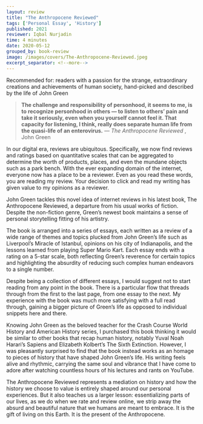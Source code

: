 ```yaml
---
layout: review
title: "The Anthropocene Reviewed"
tags: ['Personal Essay', 'History']
published: 2021
reviewer: Iqbal Nurjadin
time: 4 minutes
date: 2020-05-12
grouped_by: book-review
image: /images/covers/The-Anthropocene-Reviewed.jpeg
excerpt_separator: <!--more-->
---
```


Recommended for: readers with a passion for the strange, extraordinary creations and achievements of human society, hand-picked and described by the life of John Green
<!--more-->

> **The challenge and responsibility of personhood, it seems to me, is to recognize personhood in others — to listen to others’ pain and take it seriously, even when you yourself cannot feel it. That capacity for listening, I think, really does separate human life from the quasi-life of an enterovirus.**
> — _The Anthropocene Reviewed_ , John Green

In our digital era, reviews are ubiquitous. Specifically, we now find reviews and ratings based on quantitative scales that can be aggregated to determine the worth of products, places, and even the mundane objects such as a park bench. With the ever expanding domain of the internet, everyone now has a place to be a reviewer. Even as you read these words, you are reading my review. Your decision to click and read my writing has given value to my opinions as a reviewer.

John Green tackles this novel idea of internet reviews in his latest book, The Anthropocene Reviewed, a departure from his usual works of fiction. Despite the non-fiction genre, Green’s newest book maintains a sense of personal storytelling fitting of his artistry.

The book is arranged into a series of essays, each written as a review of a wide range of themes and topics plucked from John Green’s life such as Liverpool’s Miracle of Istanbul, opinions on his city of Indianapolis, and the lessons learned from playing Super Mario Kart. Each essay ends with a rating on a 5-star scale, both reflecting Green’s reverence for certain topics and highlighting the absurdity of reducing such complex human endeavors to a single number.

Despite being a collection of different essays, I would suggest not to start reading from any point in the book. There is a particular flow that threads through from the first to the last page, from one essay to the next. My experience with the book was much more satisfying with a full read through, gaining a bigger picture of Green’s life as opposed to individual snippets here and there.

Knowing John Green as the beloved teacher for the Crash Course World History and American History series, I purchased this book thinking it would be similar to other books that recap human history, notably Yuval Noah Harari’s Sapiens and Elizabeth Kolbert’s The Sixth Extinction. However, I was pleasantly surprised to find that the book instead works as an homage to pieces of history that have shaped John Green’s life. His writing feels alive and rhythmic, carrying the same soul and vibrance that I have come to adore after watching countless hours of his lectures and rants on YouTube.

The Anthropocene Reviewed represents a mediation on history and how the history we choose to value is entirely shaped around our personal experiences. But it also teaches us a larger lesson: essentializing parts of our lives, as we do when we rate and review online, we strip away the absurd and beautiful nature that we humans are meant to embrace. It is the gift of living on this Earth. It is the present of the Anthropocene.
